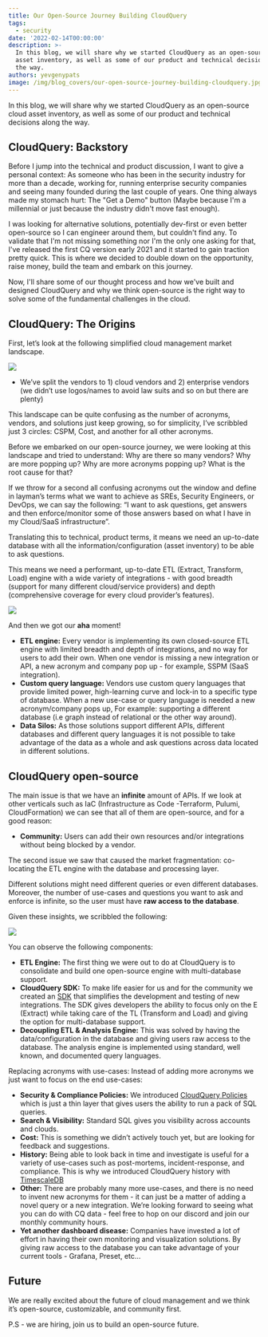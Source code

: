 ```yaml
---
title: Our Open-Source Journey Building CloudQuery
tags:
  - security
date: '2022-02-14T00:00:00'
description: >-
  In this blog, we will share why we started CloudQuery as an open-source cloud
  asset inventory, as well as some of our product and technical decisions along
  the way.
authors: yevgenypats
image: /img/blog_covers/our-open-source-journey-building-cloudquery.jpg
---
```


In this blog, we will share why we started CloudQuery as an open-source cloud asset inventory, as well as some of our product and technical decisions along the way.

## CloudQuery: Backstory

Before I jump into the technical and product discussion, I want to give a personal context: As someone who has been in the security industry for more than a decade,
working for, running enterprise security companies and seeing many founded during the last couple of years. One thing always made my stomach hurt: The "Get a Demo" button
(Maybe because I'm a millennial or just because the industry didn't move fast enough).

I was looking for alternative solutions, potentially dev-first or even better open-source so I can engineer around them, but couldn't find any.
To validate that I'm not missing something nor I'm the only one asking for that, I've released the first CQ version early 2021 and it started to gain traction pretty quick.
This is where we decided to double down on the opportunity, raise money, build the team and embark on this journey.

Now, I'll share some of our thought process and how we've built and designed CloudQuery and why we think open-source
is the right way to solve some of the fundamental challenges in the cloud.

## CloudQuery: The Origins

First, let’s look at the following simplified cloud management market landscape.

![](/img/blog/landscape.jpg)

- We’ve split the vendors to 1) cloud vendors and 2) enterprise vendors (we didn’t use logos/names to avoid law suits and so on but there are plenty)

This landscape can be quite confusing as the number of acronyms, vendors, and solutions just keep growing, so for simplicity, I’ve scribbled just 3 circles: CSPM, Cost, and another for all other acronyms.

Before we embarked on our open-source journey, we were looking at this landscape and tried to understand: Why are there so many vendors? Why are more popping up? Why are more acronyms popping up? What is the root cause for that?

If we throw for a second all confusing acronyms out the window and define in layman’s terms what we want to achieve as SREs, Security Engineers, or DevOps, we can say the following: “I want to ask questions, get answers and then enforce/monitor some of those answers based on what I have in my Cloud/SaaS infrastructure”.

Translating this to technical, product terms, it means we need an up-to-date database with all the information/configuration (asset inventory) to be able to ask questions.

This means we need a performant, up-to-date ETL (Extract, Transform, Load) engine with a wide variety of integrations - with good breadth (support for many different cloud/service providers) and depth (comprehensive coverage for every cloud provider’s features).

![](/img/blog/meme.jpeg)

And then we got our **aha** moment!

- **ETL engine:** Every vendor is implementing its own closed-source ETL engine with limited breadth and depth of integrations, and no way for users to add their own. When one vendor is missing a new integration or API, a new acronym and company pop up - for example, SSPM (SaaS integration).
- **Custom query language:** Vendors use custom query languages that provide limited power, high-learning curve and lock-in to a specific type of database. When a new use-case or query language is needed a new acronym/company pops up, For example: supporting a different database (i.e graph instead of relational or the other way around).
- **Data Silos:** As those solutions support different APIs, different databases and different query languages it is not possible to take advantage of the data as a whole and ask questions across data located in different solutions.

## CloudQuery open-source

The main issue is that we have an **infinite** amount of APIs. If we look at other verticals such as IaC (Infrastructure as Code -Terraform, Pulumi, CloudFormation) we can see that all of them are open-source, and for a good reason:

- **Community:** Users can add their own resources and/or integrations without being blocked by a vendor.

The second issue we saw that caused the market fragmentation: co-locating the ETL engine with the database and processing layer.

Different solutions might need different queries or even different databases. Moreover, the number of use-cases and questions you want to ask and enforce is infinite, so the user must have **raw access to the database**.

Given these insights, we scribbled the following:

![](/img/blog/cq_arch.jpg)

You can observe the following components:

- **ETL Engine:** The first thing we were out to do at CloudQuery is to consolidate and build one open-source engine with multi-database support.
- **CloudQuery SDK:** To make life easier for us and for the community we created an [SDK](https://www.cloudquery.io/blog/introducing-cloudquery-sdk) that simplifies the development and testing of new integrations. The SDK gives developers the ability to focus only on the E (Extract) while taking care of the TL (Transform and Load) and giving the option for multi-database support.
- **Decoupling ETL & Analysis Engine:** This was solved by having the data/configuration in the database and giving users raw access to the database. The analysis engine is implemented using standard, well known, and documented query languages.

Replacing acronyms with use-cases: Instead of adding more acronyms we just want to focus on the end use-cases:

- **Security & Compliance Policies:** We introduced [CloudQuery Policies](https://docs.cloudquery.io/docs/policies) which is just a thin layer that gives users the ability to run a pack of SQL queries.
- **Search & Visibility:** Standard SQL gives you visibility across accounts and clouds.
- **Cost:** This is something we didn’t actively touch yet, but are looking for feedback and suggestions.
- **History:** Being able to look back in time and investigate is useful for a variety of use-cases such as post-mortems, incident-response, and compliance. This is why we introduced CloudQuery history with [TimescaleDB](https://www.cloudquery.io/blog/announcing-cloudquery-history)
- **Other:** There are probably many more use-cases, and there is no need to invent new acronyms for them - it can just be a matter of adding a novel query or a new integration. We’re looking forward to seeing what you can do with CQ data - feel free to hop on our discord and join our monthly community hours.
- **Yet another dashboard disease:** Companies have invested a lot of effort in having their own monitoring and visualization solutions. By giving raw access to the database you can take advantage of your current tools - Grafana, Preset, etc…

## Future

We are really excited about the future of cloud management and we think it’s open-source, customizable, and community first.

P.S - we are hiring, join us to build an open-source future.
